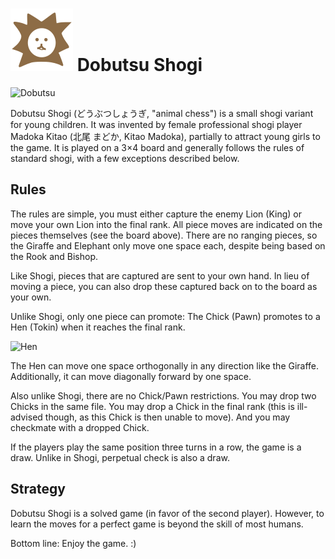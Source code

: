 
# ![Dobutsu Shogi](https://github.com/gbtami/pychess-variants/blob/master/static/icons/Dobutsu.svg) Dobutsu Shogi

![Dobutsu](https://github.com/gbtami/pychess-variants/blob/master/static/images/ShogiGuide/Dobutsu.png)

Dobutsu Shogi  (どうぶつしょうぎ, "animal chess") is a small shogi variant for young children. It was invented by female professional shogi player Madoka Kitao (北尾 まどか, Kitao Madoka), partially to attract young girls to the game. It is played on a 3×4 board and generally follows the rules of standard shogi, with a few exceptions described below.

## Rules

The rules are simple, you must either capture the enemy Lion (King) or move your own Lion into the final rank. All piece moves are indicated on the pieces themselves (see the board above). There are no ranging pieces, so the Giraffe and Elephant only move one space each, despite being based on the Rook and Bishop.

Like Shogi, pieces that are captured are sent to your own hand. In lieu of moving a piece, you can also drop these captured back on to the board as your own.

Unlike Shogi, only one piece can promote: The Chick (Pawn) promotes to a Hen (Tokin) when it reaches the final rank. 

![Hen](https://github.com/gbtami/pychess-variants/blob/master/static/images/ShogiGuide/Hen.png)

The Hen can move one space orthogonally in any direction like the Giraffe. Additionally, it can move diagonally forward by one space.

Also unlike Shogi, there are no Chick/Pawn restrictions. You may drop two Chicks in the same file. You may drop a Chick in the final rank (this is ill-advised though, as this Chick is then unable to move). And you may checkmate with a dropped Chick.

If the players play the same position three turns in a row, the game is a draw. Unlike in Shogi, perpetual check is also a draw.

## Strategy

Dobutsu Shogi is a solved game (in favor of the second player). However, to learn the moves for a perfect game is beyond the skill of most humans.

Bottom line: Enjoy the game. :)
